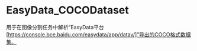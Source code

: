 # EasyData_COCODataset
用于在图像分割任务中解析“EasyData平台[https://console.bce.baidu.com/easydata/app/datav/]”导出的COCO格式数据集。
